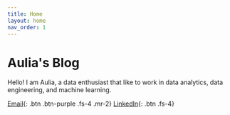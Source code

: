 ```yaml
---
title: Home
layout: home
nav_order: 1
---
```


# **Aulia's Blog**

Hello! I am Aulia, a data enthusiast that like to work in data analytics, data engineering, and machine learning.

[Email](mailto:aauliasyahnur@gmail.com){: .btn .btn-purple .fs-4 .mr-2}
[LinkedIn](https://www.linkedin.com/in/andiauliasyahnur/){: .btn .fs-4}
